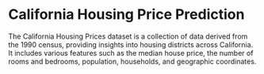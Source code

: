 # California Housing Price Prediction
 The California Housing Prices dataset is a collection of data derived from the 1990 census, providing insights into housing districts across California. It includes various features such as the median house price, the number of rooms and bedrooms, population, households, and geographic coordinates. 
